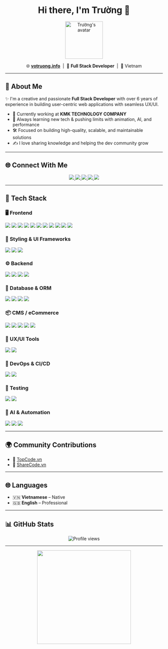 <h1 align="center">Hi there, I'm Trường 👋</h1>

<p align="center">
  <img src="[https://www.votruong.info/perimg/me.png](https://media4.giphy.com/media/v1.Y2lkPTc5MGI3NjExdTVhOHF4c3Fmdnl3bWRpNnd4enAzbzJkNmdyZXI4c2RkdzRuOG9sdyZlcD12MV9pbnRlcm5hbF9naWZfYnlfaWQmY3Q9Zw/qIMZVXWJHQI0Qu3Pe9/giphy.gif)" width="120" alt="Trường's avatar" />
</p>

<p align="center">
  🌐 <a href="https://votruong.info" target="_blank"><strong>votruong.info</strong></a> &nbsp;|&nbsp;
  💼 <strong>Full Stack Developer</strong> &nbsp;|&nbsp;
  📍 Vietnam
</p>

---

## 🚀 About Me

✨ I'm a creative and passionate **Full Stack Developer** with over 6 years of experience in building user-centric web applications with seamless UX/UI.

- 🔭 Currently working at **KMK TECHNOLOGY COMPANY**
- 🧠 Always learning new tech & pushing limits with animation, AI, and performance
- 🛠️ Focused on building high-quality, scalable, and maintainable solutions
- ✍️ I love sharing knowledge and helping the dev community grow

---

## 🌐 Connect With Me

<p align="center">
  <a href="https://www.facebook.com/vtruong.it/" target="_blank">
    <img src="https://img.shields.io/badge/Facebook-1877F2?style=for-the-badge&logo=facebook&logoColor=white" />
  </a>
  <a href="https://www.youtube.com/@truongbinnn" target="_blank">
    <img src="https://img.shields.io/badge/Youtube-FF0000?style=for-the-badge&logo=youtube&logoColor=white" />
  </a>
  <a href="https://www.linkedin.com/in/v%C3%B5-tr%C6%B0%E1%BB%9Dng-3432882a0/" target="_blank">
    <img src="https://img.shields.io/badge/LinkedIn-0077B5?style=for-the-badge&logo=linkedin&logoColor=white" />
  </a>
  <a href="mailto:truong.vd2000@gmail.com">
    <img src="https://img.shields.io/badge/Gmail-EA4335?style=for-the-badge&logo=gmail&logoColor=white" />
  </a>
  <a href="https://votruong.info" target="_blank">
    <img src="https://img.shields.io/badge/Website-votruong.info-000000?style=for-the-badge&logo=internet-explorer&logoColor=white" />
  </a>
</p>

---

## 🧠 Tech Stack

### 🖥️ Frontend
<p>
  <img src="https://img.shields.io/badge/React-20232A?style=for-the-badge&logo=react&logoColor=61DAFB" />
  <img src="https://img.shields.io/badge/Next.js-000?style=for-the-badge&logo=nextdotjs" />
  <img src="https://img.shields.io/badge/Vue.js-4FC08D?style=for-the-badge&logo=vue.js&logoColor=white" />
  <img src="https://img.shields.io/badge/Angular-DD0031?style=for-the-badge&logo=angular&logoColor=white" />
  <img src="https://img.shields.io/badge/Ember.js-E04E39?style=for-the-badge&logo=ember-dot-js&logoColor=white" />
  <img src="https://img.shields.io/badge/Javascript-F7DF1E?style=for-the-badge&logo=javascript&logoColor=black" />
  <img src="https://img.shields.io/badge/jQuery-0769AD?style=for-the-badge&logo=jquery&logoColor=white" />
  <img src="https://img.shields.io/badge/Bootstrap-563D7C?style=for-the-badge&logo=bootstrap&logoColor=white" />
  <img src="https://img.shields.io/badge/Foundation-000000?style=for-the-badge&logo=foundation&logoColor=white" />
  <img src="https://img.shields.io/badge/Tailwind_CSS-06B6D4?style=for-the-badge&logo=tailwind-css&logoColor=white" />
  <img src="https://img.shields.io/badge/GSAP-88CE02?style=for-the-badge&logo=greensock&logoColor=white" />
</p>

### 🎨 Styling & UI Frameworks
<p>
  <img src="https://img.shields.io/badge/SCSS-CC6699?style=for-the-badge&logo=sass&logoColor=white" />
  <img src="https://img.shields.io/badge/SASS-CC6699?style=for-the-badge&logo=sass&logoColor=white" />
  <img src="https://img.shields.io/badge/LESS-1D365D?style=for-the-badge&logo=less&logoColor=white" />
</p>

### ⚙️ Backend
<p>
  <img src="https://img.shields.io/badge/Node.js-339933?style=for-the-badge&logo=nodedotjs&logoColor=white" />
  <img src="https://img.shields.io/badge/Laravel-FF2D20?style=for-the-badge&logo=laravel&logoColor=white" />
  <img src="https://img.shields.io/badge/.NET-512BD4?style=for-the-badge&logo=dotnet&logoColor=white" />
  <img src="https://img.shields.io/badge/PHP-777BB4?style=for-the-badge&logo=php&logoColor=white" />
</p>

### 🧩 Database & ORM
<p>
  <img src="https://img.shields.io/badge/PostgreSQL-336791?style=for-the-badge&logo=postgresql&logoColor=white" />
  <img src="https://img.shields.io/badge/MongoDB-47A248?style=for-the-badge&logo=mongodb&logoColor=white" />
  <img src="https://img.shields.io/badge/MySQL-005C84?style=for-the-badge&logo=mysql&logoColor=white" />
  <img src="https://img.shields.io/badge/SQL%20Server-CC2927?style=for-the-badge&logo=microsoftsqlserver&logoColor=white" />
</p>

### 📦 CMS / eCommerce
<p>
  <img src="https://img.shields.io/badge/WordPress-21759B?style=for-the-badge&logo=wordpress&logoColor=white" />
  <img src="https://img.shields.io/badge/Shopify-96BF47?style=for-the-badge&logo=shopify&logoColor=white" />
  <img src="https://img.shields.io/badge/Magento-EE672F?style=for-the-badge&logo=magento&logoColor=white" />
  <img src="https://img.shields.io/badge/Joomla-5091CD?style=for-the-badge&logo=joomla&logoColor=white" />
  <img src="https://img.shields.io/badge/Drupal-0678BE?style=for-the-badge&logo=drupal&logoColor=white" />
</p>

### 🎨 UX/UI Tools
<p>
  <img src="https://img.shields.io/badge/Figma-F24E1E?style=for-the-badge&logo=figma&logoColor=white" />
  <img src="https://img.shields.io/badge/Adobe_XD-FF61F6?style=for-the-badge&logo=adobe-xd&logoColor=white" />
</p>

### 🧰 DevOps & CI/CD
<p>
  <img src="https://img.shields.io/badge/GitHub_Actions-2088FF?style=for-the-badge&logo=github-actions&logoColor=white" />
  <img src="https://img.shields.io/badge/Docker-2496ED?style=for-the-badge&logo=docker&logoColor=white" />
</p>

### 🧪 Testing
<p>
  <img src="https://img.shields.io/badge/Jest-C21325?style=for-the-badge&logo=jest&logoColor=white" />
  <img src="https://img.shields.io/badge/Cypress-17202C?style=for-the-badge&logo=cypress&logoColor=white" />
</p>

### 🤖 AI & Automation
<p>
  <img src="https://img.shields.io/badge/ChatGPT-1A1A1A?style=for-the-badge&logo=openai&logoColor=white" />
  <img src="https://img.shields.io/badge/Power_Automate-0066B8?style=for-the-badge&logo=microsoft-power-automate&logoColor=white" />
  <img src="https://img.shields.io/badge/Power_Apps-742774?style=for-the-badge&logo=powerapps&logoColor=white" />
</p>

---

## 🌍 Community Contributions

- 🔗 [TopCode.vn](https://topcode.vn/thanh-vien/vo-61380.htm)
- 🔗 [ShareCode.vn](https://sharecode.vn/thanh-vien/truong-259085.htm)

---

## 🌐 Languages

- 🇻🇳 **Vietnamese** – Native  
- 🇬🇧 **English** – Professional  

---

## 📊 GitHub Stats

<p align="center">
  <img src="https://komarev.com/ghpvc/?username=truongraph&label=Visitors&color=blueviolet" alt="Profile views" />
</p>

---

<p align="center">
  <img src="https://i.giphy.com/media/v1.Y2lkPTc5MGI3NjExNHd5cjBoN210dmp5ZHhpdjVhZnluMHZ6eW1vZGQwZndidWd5bWp4OCZlcD12MV9pbnRlcm5hbF9naWZfYnlfaWQmY3Q9dHM/B6wdZEDP2TXRkA83o5/giphy.gif" width="300" />
</p>
